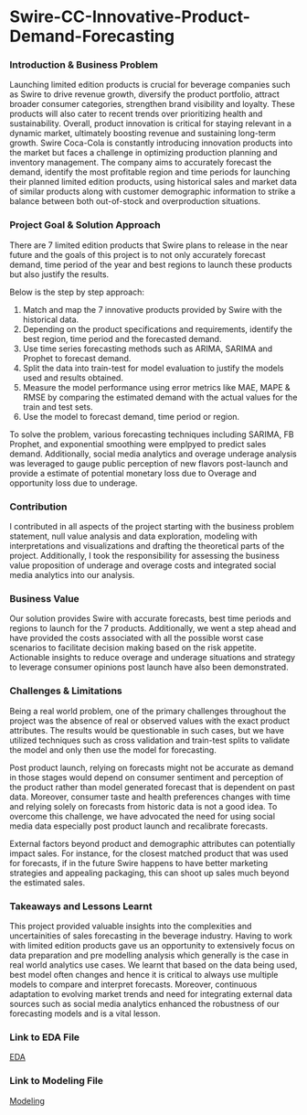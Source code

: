 # Swire-CC-Innovative-Product-Demand-Forecasting

### Introduction & Business Problem
Launching limited edition products is crucial for beverage companies such as Swire to drive revenue growth, diversify the product portfolio, attract broader consumer categories, strengthen brand visibility and loyalty. These products will also cater to recent trends over prioritizing health and sustainability. Overall, product innovation is critical for staying relevant in a dynamic market, ultimately boosting revenue and sustaining long-term growth. Swire Coca-Cola is constantly introducing innovation products into the market but faces a challenge in optimizing production planning and inventory management. The company aims to accurately forecast the demand, identify the most profitable region and time periods for launching their planned limited edition products, using historical sales and market data of similar products along with customer demographic information to strike a balance between both out-of-stock and overproduction situations. 

### Project Goal & Solution Approach
There are 7 limited edition products that Swire plans to release in the near future and the goals of this project is to not only accurately forecast demand, time period of the year and best regions to launch these products but also justify the results. 

Below is the step by step approach:

1. Match and map the 7 innovative products provided by Swire with the historical data.
2. Depending on the product specifications and requirements, identify the best region, time period and the forecasted demand.
3. Use time series forecasting methods such as ARIMA, SARIMA and Prophet to forecast demand.
4. Split the data into train-test for model evaluation to justify the models used and results obtained.
5. Measure the model performance using error metrics like MAE, MAPE & RMSE by comparing the estimated demand with the actual values for the train and test sets.
6. Use the model to forecast demand, time period or region.

To solve the problem, various forecasting techniques including SARIMA, FB Prophet, and exponential smoothing were emplpyed to predict sales demand. Additionally, social media analytics and overage underage analysis was leveraged to gauge public perception of new flavors post-launch and provide a estimate of potential monetary loss due to Overage and opportunity loss due to underage.

### Contribution
I contributed in all aspects of the project starting with the business problem statement, null value analysis and data exploration, modeling with interpretations and visualizations and drafting the theoretical parts of the project. Additionally, I took the responsibility for assessing the business value proposition of underage and overage costs and integrated social media analytics into our analysis.

### Business Value
Our solution provides Swire with accurate forecasts, best time periods and regions to launch for the 7 products. Additionally, we went a step ahead and have provided the costs associated with all the possible worst case scenarios to facilitate decision making based on the risk appetite. Actionable insights to reduce overage and underage situations and strategy to leverage consumer opinions post launch have also been demonstrated. 

### Challenges & Limitations
Being a real world problem, one of the primary challenges throughout the project was the absence of real or observed values with the exact product attributes. The results would be questionable in such cases, but we have utilized techniques such as cross validation and train-test splits to validate the model and only then use the model for forecasting. 

Post product launch, relying on forecasts might not be accurate as demand in those stages would depend on consumer sentiment and perception of the product rather than model generated forecast that is dependent on past data. Moreover, consumer taste and health preferences changes with time and relying solely on forecasts from historic data is not a good idea. To overcome this challenge, we have advocated the need for using social media data especially post product launch and recalibrate forecasts. 

External factors beyond product and demographic attributes can potentially impact sales. For instance, for the closest matched product that was used for forecasts, if in the future Swire happens to have better marketing strategies and appealing packaging, this can shoot up sales much beyond the estimated sales.

### Takeaways and Lessons Learnt
This project provided valuable insights into the complexities and uncertainities of sales forecasting in the beverage industry. Having to work with limited edition products gave us an opportunity to extensively focus on data preparation and pre modelling analysis which generally is the case in real world analytics use cases. We learnt that based on the data being used, best model often changes and hence it is critical to always use multiple models to compare and interpret forecasts. Moreover, continuous adaptation to evolving market trends and need for integrating external data sources such as social media analytics enhanced the robustness of our forecasting models and is a vital lesson.

### Link to EDA File
[EDA](https://github.com/Abinav-Yadamani/Swire-CC-Innovative-Product-Demand-Forecasting/blob/main/EDA%20.ipynb)

### Link to Modeling File
[Modeling](https://github.com/Abinav-Yadamani/Swire-CC-Innovative-Product-Demand-Forecasting/blob/main/Modelling.ipynb)
